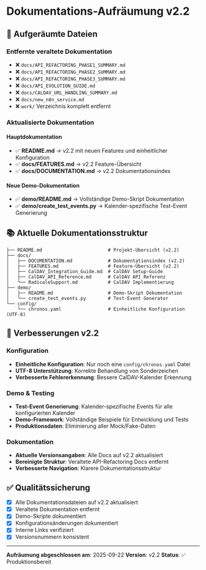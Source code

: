 # Dokumentations-Aufräumung v2.2

## 🧹 Aufgeräumte Dateien

### Entfernte veraltete Dokumentation
- ❌ `docs/API_REFACTORING_PHASE1_SUMMARY.md`
- ❌ `docs/API_REFACTORING_PHASE2_SUMMARY.md`
- ❌ `docs/API_REFACTORING_PHASE3_SUMMARY.md`
- ❌ `docs/API_EVOLUTION_GUIDE.md`
- ❌ `docs/CALDAV_URL_HANDLING_SUMMARY.md`
- ❌ `docs/new_n8n_service.md`
- ❌ `work/` Verzeichnis komplett entfernt

### Aktualisierte Dokumentation

#### Hauptdokumentation
- ✅ **README.md** → v2.2 mit neuen Features und einheitlicher Konfiguration
- ✅ **docs/FEATURES.md** → v2.2 Feature-Übersicht
- ✅ **docs/DOCUMENTATION.md** → v2.2 Dokumentationsindex

#### Neue Demo-Dokumentation
- ✅ **demo/README.md** → Vollständige Demo-Skript Dokumentation
- ✅ **demo/create_test_events.py** → Kalender-spezifische Test-Event Generierung

## 📚 Aktuelle Dokumentationsstruktur

```
├── README.md                        # Projekt-Übersicht (v2.2)
├── docs/
│   ├── DOCUMENTATION.md             # Dokumentationsindex (v2.2)
│   ├── FEATURES.md                  # Feature-Übersicht (v2.2)
│   ├── CalDAV_Integration_Guide.md  # CalDAV Setup-Guide
│   ├── CalDAV_API_Reference.md      # CalDAV API Referenz
│   └── RadicaleSupport.md           # CalDAV Implementierung
├── demo/
│   ├── README.md                    # Demo-Skript Dokumentation
│   └── create_test_events.py        # Test-Event Generator
└── config/
    └── chronos.yaml                 # Einheitliche Konfiguration (UTF-8)
```

## 🎯 Verbesserungen v2.2

### Konfiguration
- **Einheitliche Konfiguration**: Nur noch eine `config/chronos.yaml` Datei
- **UTF-8 Unterstützung**: Korrekte Behandlung von Sonderzeichen
- **Verbesserte Fehlererkennung**: Bessere CalDAV-Kalender Erkennung

### Demo & Testing
- **Test-Event Generierung**: Kalender-spezifische Events für alle konfigurierten Kalender
- **Demo-Framework**: Vollständige Beispiele für Entwicklung und Tests
- **Produktionsdaten**: Eliminierung aller Mock/Fake-Daten

### Dokumentation
- **Aktuelle Versionsangaben**: Alle Docs auf v2.2 aktualisiert
- **Bereinigte Struktur**: Veraltete API-Refactoring Docs entfernt
- **Verbesserte Navigation**: Klarere Dokumentationsstruktur

## ✅ Qualitätssicherung

- [x] Alle Dokumentationsdateien auf v2.2 aktualisiert
- [x] Veraltete Dokumentation entfernt
- [x] Demo-Skripte dokumentiert
- [x] Konfigurationsänderungen dokumentiert
- [x] Interne Links verifiziert
- [x] Versionsnummern konsistent

---

**Aufräumung abgeschlossen am**: 2025-09-22
**Version**: v2.2
**Status**: ✅ Produktionsbereit